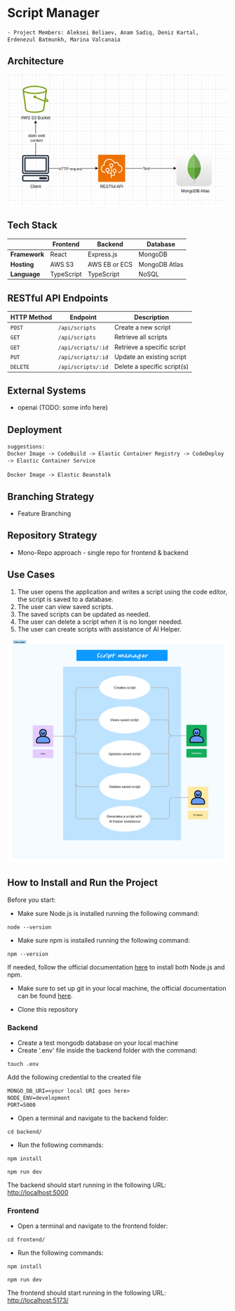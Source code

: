 # Script Manager

    - Project Members: Aleksei Beliaev, Anam Sadiq, Deniz Kartal, Erdenezul Batmunkh, Marina Valcanaia

## Architecture

![System Architecture](system.png)

## Tech Stack

|               | Frontend   | Backend       | Database      |
| ------------- | ---------- | ------------- | ------------- |
| **Framework** | React      | Express.js    | MongoDB       |
| **Hosting**   | AWS S3     | AWS EB or ECS | MongoDB Atlas |
| **Language**  | TypeScript | TypeScript    | NoSQL         |

## RESTful API Endpoints

| HTTP Method | Endpoint           | Description                  |
| ----------- |--------------------| -----------------------------|
| `POST`      | `/api/scripts`     | Create a new script          |
| `GET`       | `/api/scripts`     | Retrieve all scripts         |
| `GET`       | `/api/scripts/:id` | Retrieve a specific script   |
| `PUT`       | `/api/scripts/:id` | Update an existing script    |
| `DELETE`    | `/api/scripts/:id` | Delete a specific script(s)  |


## External Systems

- openai (TODO: some info here)

## Deployment

    suggestions:
    Docker Image -> CodeBuild -> Elastic Container Registry -> CodeDeploy -> Elastic Container Service

    Docker Image -> Elastic Beanstalk

## Branching Strategy

- Feature Branching

## Repository Strategy

- Mono-Repo approach - single repo for frontend & backend

## Use Cases

1. The user opens the application and writes a script using the code editor, the script is saved to a database.
2. The user can view saved scripts.
3. The saved scripts can be updated as needed.
4. The user can delete a script when it is no longer needed.
5. The user can create scripts with assistance of AI Helper.

![Use Cases Diagram](script-manager-use-case.png)

## How to Install and Run the Project

Before you start:

- Make sure Node.js is installed running the following command:
```
node --version
```

- Make sure npm is installed running the following command:
```
npm --version
```
If needed, follow the official documentation [here](https://nodejs.org/en/learn/getting-started/how-to-install-nodejs) to install both Node.js and npm.

- Make sure to set up git in your local machine, the official documentation can be found [here](https://docs.github.com/en/get-started/getting-started-with-git/set-up-git).

- Clone this repository

### Backend
- Create a test mongodb database on your local machine
- Create '.env' file inside the backend folder with the command:
```
touch .env
 ```

Add the following credential to the created file
```
MONGO_DB_URI=<your local URI goes here>
NODE_ENV=development
PORT=5000
```

- Open a terminal and navigate to the backend folder:
```
cd backend/
```

- Run the following commands:

```
npm install 
```

```
npm run dev
```

The backend should start running in the following URL: [http://localhost:5000](http://localhost:5000)

### Frontend

- Open a terminal and navigate to the frontend folder:
```
cd frontend/
```

- Run the following commands:
```
npm install 
```

```
npm run dev
```

The frontend should start running in the following URL: [http://localhost:5173/](http://localhost:5173/)


